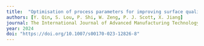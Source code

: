 ```yaml
---
title:  "Optimisation of process parameters for improving surface quality in laser powder bed fusion"
authors: [Y. Qin, S. Lou, P. Shi, W. Zeng, P. J. Scott, X. Jiang]
journal: The International Journal of Advanced Manufacturing Technology
year: 2024 
doi: "https://doi.org/10.1007/s00170-023-12826-8"
---
```

